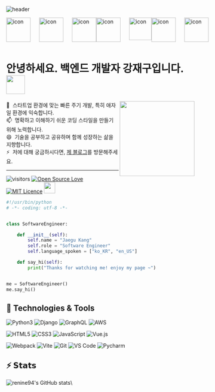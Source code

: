 ![header](https://capsule-render.vercel.app/api?type=waving&&color=0:40e0d0,50:ff8c00,100:ff0080&height=300&section=header&text=Let's%20Grow%20Together!&fontSize=60&fontColor=FFF&animation=fadeIn&fontAlignY=42)

<!-- 움직이는 기술스택 아이콘 -->
<div style="display: flex;">
    <img src="https://techstack-generator.vercel.app/python-icon.svg" alt="icon" width="65" style="width: 65px; height: 65px; margin-right: 23px; margin-bottom: 0px;" />
    <img src="https://techstack-generator.vercel.app/django-icon.svg" alt="icon" width="65" style="width: 65px; height: 65px; margin-right: 23px; margin-bottom: 0px;" />
    <img src="https://techstack-generator.vercel.app/restapi-icon.svg" alt="icon" width="65" style="width: 65px; height: 65px; margin-right: 0px; margin-bottom: 0px;" />
    <img src="https://techstack-generator.vercel.app/mysql-icon.svg" alt="icon" width="65" style="width: 65px; height: 65px; margin-right: 23px; margin-bottom: 10px;" />
    <img src="https://camo.githubusercontent.com/c208789cfe0e64cd8e39a3ed1f7e7a04e26e18132bd0dcd510f42a17ac8a3984/68747470733a2f2f63646e342e69636f6e66696e6465722e636f6d2f646174612f69636f6e732f72656469732d322f313435312f556e7469746c65642d322d3531322e706e67" alt="icon" width="60px" />
    <img src="https://techstack-generator.vercel.app/docker-icon.svg" alt="icon" width="65" style="width: 65px; height: 65px; margin-right: 23px; margin-bottom: 0px;" />
    <img src="https://techstack-generator.vercel.app/react-icon.svg" alt="icon" width="65" style="width: 65px; height: 65px; margin-right: 0px; margin-bottom: 0px;" />
</div>

<!-- 자기소개 페이지 -->
<h1>
    <!--
    <img src="https://raw.githubusercontent.com/iampavangandhi/iampavangandhi/master/gifs/Hi.gif" width="5px">      
    -->
        안녕하세요. 백엔드 개발자 강재구입니다.
    <img src="https://media.giphy.com/media/12oufCB0MyZ1Go/giphy.gif" width="50">
</h1>

<img align="right" src="https://media.giphy.com/media/M9gbBd9nbDrOTu1Mqx/giphy.gif" width="200" />

💬 &nbsp;스타트업 환경에 맞는 빠른 주기 개발, 특히 애자일 환경에 익숙합니다.\
📫 &nbsp;명확하고 이해하기 쉬운 코딩 스타일을 만들기 위해 노력합니다.\
😄 &nbsp;기술을 공부하고 공유하며 함께 성장하는 삶을 지향합니다.\
⚡ &nbsp;저에 대해 궁금하시다면, <a href="https://renine94.github.io">제 블로그</a>를 방문해주세요.

---

![visitors](https://visitor-badge.laobi.icu/badge?page_id=94incheon)
[![Open Source Love](https://badges.frapsoft.com/os/v1/open-source.svg?v=102)](https://github.com/ellerbrock/open-source-badge/)
[![MIT Licence](https://badges.frapsoft.com/os/mit/mit.svg?v=103)](https://opensource.org/licenses/mit-license.php)
<img src="https://emojis.slackmojis.com/emojis/images/1531849430/4246/blob-sunglasses.gif?1531849430" width="30"/>

```python
#!/usr/bin/python
# -*- coding: utf-8 -*-


class SoftwareEngineer:

    def __init__(self):
        self.name = "Jaegu Kang"
        self.role = "Software Engineer"
        self.language_spoken = ["ko_KR", "en_US"]

    def say_hi(self):
        print("Thanks for watching me! enjoy my page ~")


me = SoftwareEngineer()
me.say_hi()
```

## 🔧 Technologies & Tools
<!-- 
<이미지 로고>
https://simpleicons.org/

<뱃지>
https://img.shields.io/badge/<LABEL>-<MESSAGE>-<COLOR>?logo=<LOGO_NAME>&logoColor=<COLOR>
https://img.shields.io/badge/logo-test-blue?logo=facebook&logoColor=white
-->
![Python3](https://img.shields.io/badge/-python-yellow?logo=python&logoColor=white)
![Django](https://img.shields.io/badge/-Django-green?logo=django&logoColor=white)
![GraphQL](https://img.shields.io/badge/-GraphQL-purple?logo=graphql&logoColor=white)
![AWS](https://img.shields.io/badge/-AWS-orange?logo=Amazon%20AWS&logoColor=white)

![HTML5](https://img.shields.io/badge/-HTML5-%23E44D27?style=flat-square&logo=html5&logoColor=ffffff)
![CSS3](https://img.shields.io/badge/-CSS3-%231572B6?style=flat-square&logo=css3)
![JavaScript](https://img.shields.io/badge/-JavaScript-%23F7DF1C?style=flat-square&logo=javascript&logoColor=000000&labelColor=%23F7DF1C&color=%23FFCE5A)
![Vue.js](https://img.shields.io/badge/-Vue.js-%232c3e50?style=flat-square&logo=vuedotjs)

![Webpack](https://img.shields.io/badge/-Webpack-%232C3A42?style=flat-square&logo=webpack)
![Vite](https://img.shields.io/badge/-Vite-%23646CFF?style=flat-square&logo=vite&logoColor=ffffff)
![Git](https://img.shields.io/badge/-Git-%23F05032?style=flat-square&logo=git&logoColor=%23ffffff)
![VS Code](https://img.shields.io/badge/-VSCode-%23007ACC?style=flat-square&logo=visual-studio-code)
![Pycharm](https://img.shields.io/badge/-Pycharm-black?style=flat-square&logo=pycharm)

## ⚡️ 𝗦𝘁𝗮𝘁𝘀
<!-- 
![renine94's github stats](https://github-readme-stats.vercel.app/api?username=renine94&show_icons=true&theme=dracula)

[![Top Langs](https://github-readme-stats.vercel.app/api/top-langs/?username=renine94&langs_count=5&theme=radical&layout=compact&hide=java,html)](https://github.com/renine94/github-readme-stats)
-->

![renine94's GitHub stats](https://github-readme-stats.vercel.app/api?username=renine94&theme=radical&show_icons=true&count_private=true&include_all_commits=true)\
